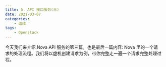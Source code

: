 ```yaml
---
title: 5. API 接口服务(三)
date: 2021-03-07
categories:
    - 运维
tags:
	- Openstack
---
```


今天我们来介绍 Nova API 服务的第三篇，也是最后一篇内容: Nova 里的一个请求的处理流程。我们将以虚机创建请求为例，带你完整走一遍一个请求完整处理过程。

<!-- more -->
